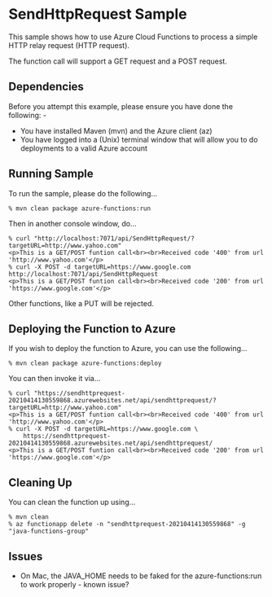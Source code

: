 SendHttpRequest Sample
======================

This sample shows how to use Azure Cloud Functions to process a simple HTTP relay request (HTTP request).

The function call will support a GET request and a POST request.

Dependencies
------------
Before you attempt this example, please ensure you have done the following: -
- You have installed Maven (mvn) and the Azure client (az)
- You have logged into a (Unix) terminal window that will allow you to do deployments to a valid Azure account

Running Sample
--------------
To run the sample, please do the following...

    % mvn clean package azure-functions:run

Then in another console window, do...

    % curl "http://localhost:7071/api/SendHttpRequest/?targetURL=http://www.yahoo.com"
    <p>This is a GET/POST funtion call<br><br>Received code '400' from url 'http://www.yahoo.com'</p>
    % curl -X POST -d targetURL=https://www.google.com http://localhost:7071/api/SendHttpRequest
    <p>This is a GET/POST funtion call<br><br>Received code '200' from url 'https://www.google.com'</p>

Other functions, like a PUT will be rejected.

Deploying the Function to Azure
-------------------------------
If you wish to deploy the function to Azure, you can use the following...

    % mvn clean package azure-functions:deploy
        
You can then invoke it via...

    % curl "https://sendhttprequest-20210414130559868.azurewebsites.net/api/sendhttprequest/?targetURL=http://www.yahoo.com"
    <p>This is a GET/POST funtion call<br><br>Received code '400' from url 'http://www.yahoo.com'</p>
    % curl -X POST -d targetURL=https://www.google.com \
        https://sendhttprequest-20210414130559868.azurewebsites.net/api/sendhttprequest/
    <p>This is a GET/POST funtion call<br><br>Received code '200' from url 'https://www.google.com'</p>

Cleaning Up
-----------
You can clean the function up using...

    % mvn clean
    % az functionapp delete -n "sendhttprequest-20210414130559868" -g "java-functions-group"

Issues
------
- On Mac, the JAVA_HOME needs to be faked for the azure-functions:run to work properly - known issue?


